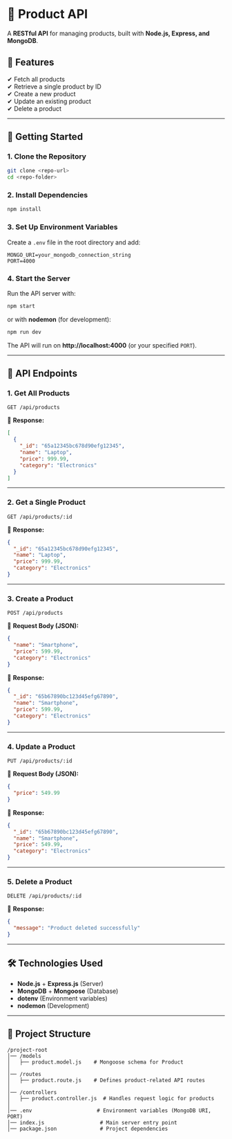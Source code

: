 # 🛒 Product API

A **RESTful API** for managing products, built with **Node.js, Express, and MongoDB**.

## 📌 Features
✔ Fetch all products  
✔ Retrieve a single product by ID  
✔ Create a new product  
✔ Update an existing product  
✔ Delete a product  

---

## 🚀 Getting Started

### **1. Clone the Repository**
```sh
git clone <repo-url>
cd <repo-folder>
```

### **2. Install Dependencies**
```sh
npm install
```

### **3. Set Up Environment Variables**
Create a `.env` file in the root directory and add:
```env
MONGO_URI=your_mongodb_connection_string
PORT=4000
```

### **4. Start the Server**
Run the API server with:
```sh
npm start
```
or with **nodemon** (for development):
```sh
npm run dev
```
The API will run on **http://localhost:4000** (or your specified `PORT`).

---

## 📡 API Endpoints

### **1. Get All Products**
```http
GET /api/products
```
🔹 **Response:**  
```json
[
  {
    "_id": "65a12345bc678d90efg12345",
    "name": "Laptop",
    "price": 999.99,
    "category": "Electronics"
  }
]
```

---

### **2. Get a Single Product**
```http
GET /api/products/:id
```
🔹 **Response:**
```json
{
  "_id": "65a12345bc678d90efg12345",
  "name": "Laptop",
  "price": 999.99,
  "category": "Electronics"
}
```

---

### **3. Create a Product**
```http
POST /api/products
```
🔹 **Request Body (JSON):**
```json
{
  "name": "Smartphone",
  "price": 599.99,
  "category": "Electronics"
}
```
🔹 **Response:**
```json
{
  "_id": "65b67890bc123d45efg67890",
  "name": "Smartphone",
  "price": 599.99,
  "category": "Electronics"
}
```

---

### **4. Update a Product**
```http
PUT /api/products/:id
```
🔹 **Request Body (JSON):**
```json
{
  "price": 549.99
}
```
🔹 **Response:**
```json
{
  "_id": "65b67890bc123d45efg67890",
  "name": "Smartphone",
  "price": 549.99,
  "category": "Electronics"
}
```

---

### **5. Delete a Product**
```http
DELETE /api/products/:id
```
🔹 **Response:**
```json
{
  "message": "Product deleted successfully"
}
```

---

## 🛠 Technologies Used
- **Node.js** + **Express.js** (Server)
- **MongoDB** + **Mongoose** (Database)
- **dotenv** (Environment variables)
- **nodemon** (Development)

---

## 📜 Project Structure
```
/project-root
│── /models
│   ├── product.model.js    # Mongoose schema for Product
│
│── /routes
│   ├── product.route.js    # Defines product-related API routes
│
│── /controllers
│   ├── product.controller.js  # Handles request logic for products
│
│── .env                     # Environment variables (MongoDB URI, PORT)
│── index.js                  # Main server entry point
│── package.json              # Project dependencies
```

